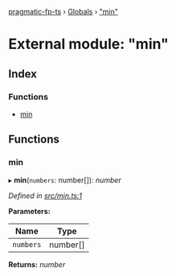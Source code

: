 [pragmatic-fp-ts](../README.md) › [Globals](../globals.md) › ["min"](_min_.md)

# External module: "min"

## Index

### Functions

* [min](_min_.md#min)

## Functions

###  min

▸ **min**(`numbers`: number[]): *number*

*Defined in [src/min.ts:1](https://github.com/hermann-p/pragmatic-fp-ts/blob/893c172/src/min.ts#L1)*

**Parameters:**

Name | Type |
------ | ------ |
`numbers` | number[] |

**Returns:** *number*
